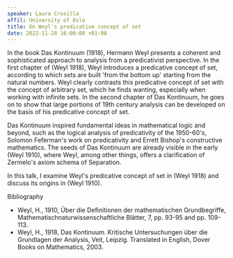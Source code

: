 ```yaml
---
speaker: Laura Crosilla
affil: University of Oslo
title: On Weyl's predicative concept of set
date: 2022-11-28 16:00:00 +01:00
---
```

In the book Das Kontinuum (1918), Hermann Weyl presents a coherent and sophisticated approach to analysis from a predicativist perspective. In the first chapter of (Weyl 1918), Weyl introduces a predicative concept of set, according to which sets are built 'from the bottom up' starting from the natural numbers.
Weyl clearly contrasts this predicative concept of set with the concept of arbitrary set, which he finds wanting, especially when working with infinite sets.
In the second chapter of Das Kontinuum, he goes on to show that large portions of 19th century analysis can be developed on the basis of his predicative concept of set.

<!--more-->

Das Kontinuum inspired fundamental ideas in mathematical logic and beyond, such as the logical analysis of predicativity of the 1950-60's, Solomon Feferman's work on predicativity and Errett Bishop's constructive mathematics.
The seeds of Das Kontinuum are already visible in the early (Weyl 1910), where Weyl, among other things, offers a clarification of Zermelo's axiom schema of Separation.

In this talk, I examine Weyl's predicative concept of set in (Weyl 1918) and discuss its origins in (Weyl 1910). 

Bibliography

 * Weyl, H., 1910, Über die Definitionen der mathematischen Grundbegriffe, Mathematischnaturwissenschaftliche Blätter, 7, pp. 93-95 and pp. 109-113.
  * Weyl, H., 1918, Das Kontinuum. Kritische Untersuchungen über die Grundlagen der Analysis, Veit, Leipzig. Translated in English, Dover Books on Mathematics, 2003.
